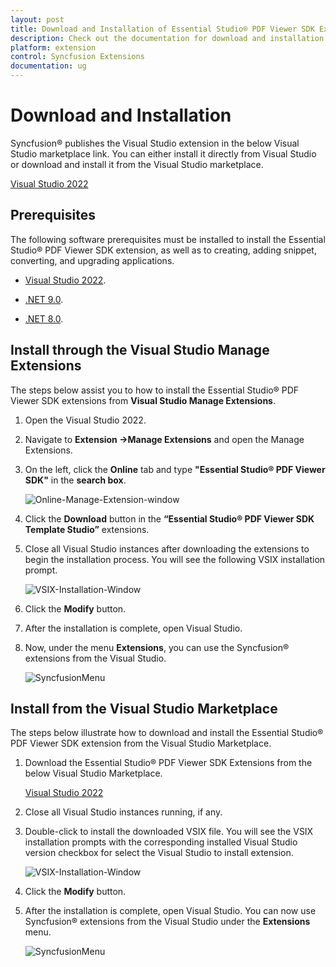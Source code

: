 ```yaml
---
layout: post
title: Download and Installation of Essential Studio® PDF Viewer SDK Extension | Syncfusion
description: Check out the documentation for download and installation of Essential Studio® PDF Viewer SDK Extension for Visual Studio.
platform: extension
control: Syncfusion Extensions
documentation: ug
---
```


# Download and Installation

Syncfusion® publishes the Visual Studio extension in the below Visual Studio marketplace link. You can either install it directly from Visual Studio or download and install it from the Visual Studio marketplace.

[Visual Studio 2022](https://marketplace.visualstudio.com/items?itemName=)


## Prerequisites

The following software prerequisites must be installed to install the Essential Studio® PDF Viewer SDK extension, as well as to creating, adding snippet, converting, and upgrading applications.

* [Visual Studio 2022](https://visualstudio.microsoft.com/downloads/).

* [.NET 9.0](https://dotnet.microsoft.com/en-us/download/dotnet).

* [.NET 8.0](https://dotnet.microsoft.com/en-us/download/dotnet).

## Install through the Visual Studio Manage Extensions

The steps below assist you to how to install the Essential Studio® PDF Viewer SDK extensions from **Visual Studio Manage Extensions**.

1. Open the Visual Studio 2022.

2. Navigate to **Extension ->Manage Extensions** and open the Manage Extensions.

3. On the left, click the **Online** tab and type **"Essential Studio® PDF Viewer SDK"** in the **search box**.

    ![Online-Manage-Extension-window](images/OnlineExtension.png)

4. Click the **Download** button in the **“Essential Studio® PDF Viewer SDK Template Studio”** extensions.

5. Close all Visual Studio instances after downloading the extensions to begin the installation process. You will see the following VSIX installation prompt.

    ![VSIX-Installation-Window](images/VSIXinstallation.png)

6. Click the **Modify** button.

7. After the installation is complete, open Visual Studio.

8. Now, under the menu **Extensions**, you can use the Syncfusion® extensions from the Visual Studio.

    ![SyncfusionMenu](images/SyncfusionMenu.png)

## Install from the Visual Studio Marketplace

The steps below illustrate how to download and install the Essential Studio® PDF Viewer SDK extension from the Visual Studio Marketplace.

1. Download the Essential Studio® PDF Viewer SDK Extensions from the below Visual Studio Marketplace.

   [Visual Studio 2022](https://marketplace.visualstudio.com/items?itemName=SyncfusionInc.BlazorVSExtension)

2. Close all Visual Studio instances running, if any.

3. Double-click to install the downloaded VSIX file. You will see the VSIX installation prompts with the corresponding installed Visual Studio version checkbox for select the Visual Studio to install extension.

    ![VSIX-Installation-Window](images/VSIXinstallation1.png)

4. Click the **Modify** button.

5. After the installation is complete, open Visual Studio. You can now use Syncfusion® extensions from the Visual Studio under the **Extensions** menu.

     ![SyncfusionMenu](images/SyncfusionMenu.png)